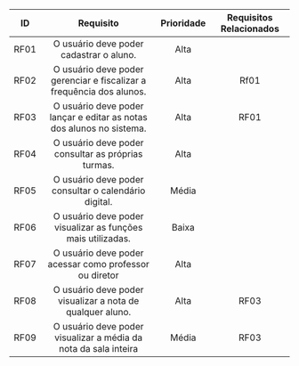 | ID   |                                 Requisito                                                 | Prioridade | Requisitos Relacionados |
| :--: | :-----------------------------------------------------------------------:                 | :--------: | :---------: |
| RF01 |              O usuário deve poder cadastrar o aluno.                                      |  Alta          |             |
| RF02 |           O usuário deve poder gerenciar e fiscalizar a frequência dos alunos.            |  Alta          |  Rf01           |
| RF03 | O usuário deve poder lançar e editar as notas dos alunos no sistema.                      |    Alta        |    RF01       |
| RF04 |                 O usuário deve poder consultar as próprias turmas.                        |  Alta          |            |
| RF05 |        O usuário deve poder consultar o calendário digital.                               | Média           |             |
| RF06 |       O usuário deve poder visualizar as funções mais utilizadas.                         |   Baixa           |             |
| RF07 |         O usuário deve poder acessar como professor ou diretor                            |   Alta         |             |
| RF08 |         O usuário deve poder visualizar a nota de qualquer aluno.                         |   Alta         |     RF03        |
| RF09 |         O usuário deve poder visualizar a média da nota da sala inteira                   |   Média         |   RF03          |




<div style="text-align: center">
